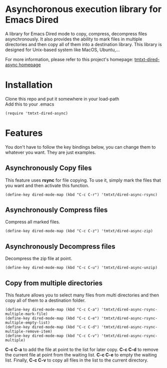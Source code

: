# Asynchoronous execution library for Emacs Dired

A library for Emacs Dired mode to copy, compress, decompress files
asynchronously. It also provides the ability to mark files in multiple
directories and then copy all of them into a destination library. This library
is designed for Unix-based system like MacOS, Ubuntu,...

For more information, please refer to this project's homepage:
[tmtxt-dired-async homepage](http://truongtx.me/tmtxt-dired-async.html)

# Installation

Clone this repo and put it somewhere in your load-path  
Add this to your .emacs

	(require 'tmtxt-dired-async)

# Features

You don't have to follow the key bindings below, you can change them to whatever
you want. They are just examples.

## Asynchronously Copy files

This feature uses **rsync** for file copying. To use it, simply mark the files
that you want and then activate this function.

	(define-key dired-mode-map (kbd "C-c C-r") 'tmtxt/dired-async-rsync)

## Asynchronously Compress files

Compress all marked files.

	(define-key dired-mode-map (kbd "C-c C-z") 'tmtxt/dired-async-zip)

## Asynchronously Decompress files

Decompress the zip file at point.

	(define-key dired-mode-map (kbd "C-c C-u") 'tmtxt/dired-async-unzip)

## Copy from multiple directories

This feature allows you to select many files from multi directories and then
copy all of them to a destination folder.

	(define-key dired-mode-map (kbd "C-c C-a") 'tmtxt/dired-async-rsync-multiple-mark-file)
	(define-key dired-mode-map (kbd "C-c C-e") 'tmtxt/dired-async-rsync-multiple-empty-list)
	(define-key dired-mode-map (kbd "C-c C-d") 'tmtxt/dired-async-rsync-multiple-remove-item)
	(define-key dired-mode-map (kbd "C-c C-v") 'tmtxt/dired-async-rsync-multiple)

**C-c C-a** to add the file at point to the list for later copy. **C-c C-d** to
remove the current file at point from the waiting list. **C-c C-e** to empty the
waiting list. Finally, **C-c C-v** to copy all files in the list to the current
directory.
